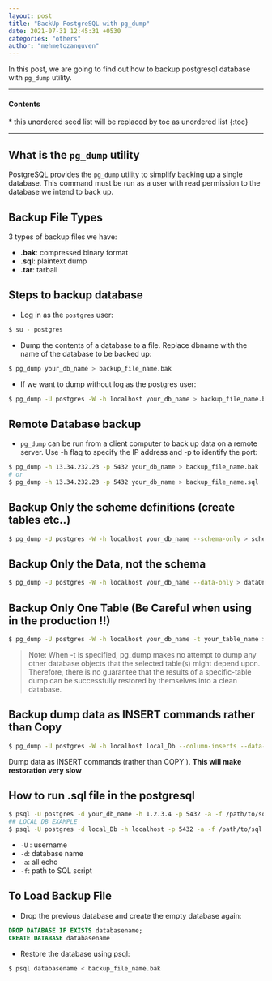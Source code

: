 ```yaml
---
layout: post
title: "BackUp PostgreSQL with pg_dump"
date: 2021-07-31 12:45:31 +0530
categories: "others"
author: "mehmetozanguven"
---
```


In this post, we are going to find out how to backup postgresql database with `pg_dump` utility.

<nav class="custom-table-of-contents">
<hr class="horizontal-line">
  <h4 class="table-of-contents-title">Contents</h4>
  * this unordered seed list will be replaced by toc as unordered list
  {:toc}
 <hr class="horizontal-line">
</nav>

## What is the `pg_dump` utility

PostgreSQL provides the `pg_dump` utility to simplify backing up a single database. This command
must be run as a user with read permission to the database we intend to back up.

## Backup File Types

3 types of backup files we have:

- **.bak**: compressed binary format
- **.sql**: plaintext dump
- **.tar**: tarball

## Steps to backup database

- Log in as the `postgres` user:

```bash
$ su - postgres
```

- Dump the contents of a database to a file. Replace dbname with the name of the database to be backed up:

```bash
$ pg_dump your_db_name > backup_file_name.bak
```

- If we want to dump without log as the postgres user:

```bash
$ pg_dump -U postgres -W -h localhost your_db_name > backup_file_name.bak
```

## Remote Database backup

- `pg_dump` can be run from a client computer to back up data on a remote server. Use -h flag
  to specify the IP address and -p to identify the port:

```bash
$ pg_dump -h 13.34.232.23 -p 5432 your_db_name > backup_file_name.bak
# or
$ pg_dump -h 13.34.232.23 -p 5432 your_db_name > backup_file_name.sql
```

## Backup Only the scheme definitions (create tables etc..)

```bash
$ pg_dump -U postgres -W -h localhost your_db_name --schema-only > schemeonly.sql
```

## Backup Only the Data, not the schema

```bash
$ pg_dump -U postgres -W -h localhost your_db_name --data-only > dataOnly.sql
```

## Backup Only One Table (Be Careful when using in the production !!)

```bash
$ pg_dump -U postgres -W -h localhost your_db_name -t your_table_name > tableBackup.sql
```

> Note: When -t is specified, pg_dump makes no attempt to dump any other database
> objects that the selected table(s) might depend upon. Therefore, there is no guarantee that
> the results of a specific-table dump can be successfully restored by themselves into a clean
> database.

## Backup dump data as INSERT commands rather than Copy

```bash
$ pg_dump -U postgres -W -h localhost local_Db --column-inserts --data- only > testAccount.sql
```

Dump data as INSERT commands (rather than COPY ). **This will make restoration very slow**

## How to run .sql file in the postgresql

```bash
$ psql -U postgres -d your_db_name -h 1.2.3.4 -p 5432 -a -f /path/to/sql
## LOCAL DB EXAMPLE
$ psql -U postgres -d local_Db -h localhost -p 5432 -a -f /path/to/sql
```

- `-U` : username
- `-d`: database name
- `-a`: all echo
- `-f`: path to SQL script

## To Load Backup File

- Drop the previous database and create the empty database again:

```sql
DROP DATABASE IF EXISTS databasename;
CREATE DATABASE databasename
```

- Restore the database using psql:

```bash
$ psql databasename < backup_file_name.bak
```
